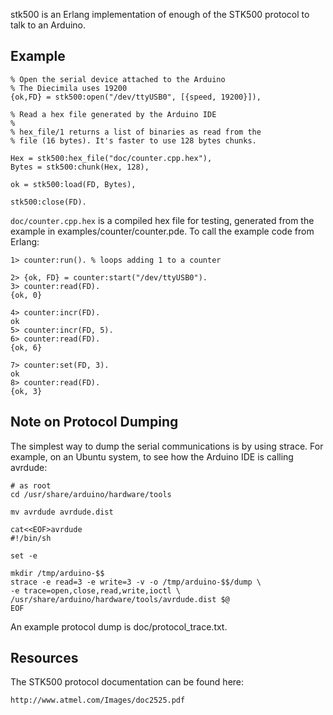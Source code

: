 stk500 is an Erlang implementation of enough of the STK500 protocol to
talk to an Arduino.


## Example

    % Open the serial device attached to the Arduino
    % The Diecimila uses 19200
    {ok,FD} = stk500:open("/dev/ttyUSB0", [{speed, 19200}]),

    % Read a hex file generated by the Arduino IDE
    %
    % hex_file/1 returns a list of binaries as read from the
    % file (16 bytes). It's faster to use 128 bytes chunks.

    Hex = stk500:hex_file("doc/counter.cpp.hex"),
    Bytes = stk500:chunk(Hex, 128),

    ok = stk500:load(FD, Bytes),

    stk500:close(FD).


`doc/counter.cpp.hex` is a compiled hex file for testing, generated
from the example in examples/counter/counter.pde. To call the example
code from Erlang:

    1> counter:run(). % loops adding 1 to a counter

    2> {ok, FD} = counter:start("/dev/ttyUSB0").
    3> counter:read(FD).
    {ok, 0}

    4> counter:incr(FD).
    ok
    5> counter:incr(FD, 5).
    6> counter:read(FD).
    {ok, 6}

    7> counter:set(FD, 3).
    ok
    8> counter:read(FD).
    {ok, 3}


## Note on Protocol Dumping

The simplest way to dump the serial communications is by using strace. For
example, on an Ubuntu system, to see how the Arduino IDE is calling
avrdude:

    # as root
    cd /usr/share/arduino/hardware/tools

    mv avrdude avrdude.dist

    cat<<EOF>avrdude
    #!/bin/sh

    set -e

    mkdir /tmp/arduino-$$
    strace -e read=3 -e write=3 -v -o /tmp/arduino-$$/dump \
    -e trace=open,close,read,write,ioctl \
    /usr/share/arduino/hardware/tools/avrdude.dist $@
    EOF

An example protocol dump is doc/protocol_trace.txt.


## Resources

The STK500 protocol documentation can be found here:

    http://www.atmel.com/Images/doc2525.pdf

